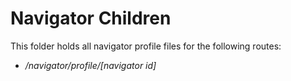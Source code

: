 # Navigator Children

This folder holds all navigator profile files for the following routes:

- _/navigator/profile/[navigator id]_
